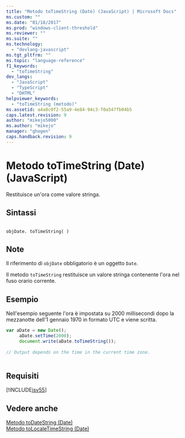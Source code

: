 ```yaml
---
title: "Metodo toTimeString (Date) (JavaScript) | Microsoft Docs"
ms.custom: ""
ms.date: "01/18/2017"
ms.prod: "windows-client-threshold"
ms.reviewer: ""
ms.suite: ""
ms.technology: 
  - "devlang-javascript"
ms.tgt_pltfrm: ""
ms.topic: "language-reference"
f1_keywords: 
  - "toTimeString"
dev_langs: 
  - "JavaScript"
  - "TypeScript"
  - "DHTML"
helpviewer_keywords: 
  - "toTimeString (metodo)"
ms.assetid: a4a8c0f2-55a9-4e84-94c3-f0a547fb04b5
caps.latest.revision: 9
author: "mikejo5000"
ms.author: "mikejo"
manager: "ghogen"
caps.handback.revision: 9
---
```

# Metodo toTimeString (Date) (JavaScript)
Restituisce un'ora come valore stringa.  
  
## Sintassi  
  
```  
  
objDate. toTimeString( )  
```  
  
## Note  
 Il riferimento di `objDate` obbligatorio è un oggetto `Date`.  
  
 Il metodo `toTimeString` restituisce un valore stringa contenente l'ora nel fuso orario corrente.  
  
## Esempio  
 Nell'esempio seguente l'ora è impostata su 2000 millisecondi dopo la mezzanotte dell'1 gennaio 1970 in formato UTC e viene scritta.  
  
```javascript  
var aDate = new Date();  
     aDate.setTime(2000);  
     document.write(aDate.toTimeString());  
  
// Output depends on the time in the current time zone.  
  
```  
  
## Requisiti  
 [!INCLUDE[jsv55](../../javascript/reference/includes/jsv55-md.md)]  
  
## Vedere anche  
 [Metodo toDateString \(Date\)](../../javascript/reference/todatestring-method-date-javascript.md)   
 [Metodo toLocaleTimeString \(Date\)](../../javascript/reference/tolocaletimestring-method-date-javascript.md)